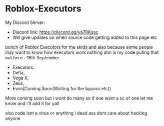 # Roblox-Executors
My Discord Server:
 - Discord link: https://discord.gg/ya78Kqsc
- Will give updates on when source code getting added to this page etc

bunch of Roblox Executors
for the skids and also because some people may want to know how executors work
nothing atm is my code puting that out here - 18th September
 - Executors:
 - Delta,
 - Vega X,
 - Zeus,
 - Evon(Coming Soon(Waiting for the bypass etc))

More coming soon but i wont do many so if one want a sc of one let me know and i'll add it for yall

also code isnt a virus or anything i dead ass dont care about hacking anyone
